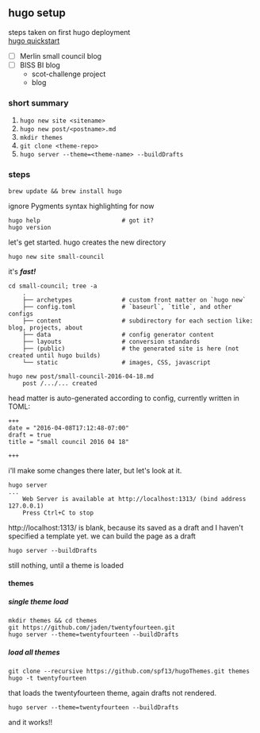 ## hugo setup
steps taken on first hugo deployment  
[hugo quickstart](http://gohugo.io/overview/quickstart/)

- [ ] Merlin small council blog
- [ ] BISS BI blog
	+ scot-challenge project
	+ blog

### short summary
1. `hugo new site <sitename>`
2. `hugo new post/<postname>.md`
3. `mkdir themes`
4. `git clone <theme-repo>`
5. `hugo server --theme=<theme-name> --buildDrafts`

### steps

	brew update && brew install hugo

ignore Pygments syntax highlighting for now

	hugo help						# got it?
	hugo version

let's get started. hugo creates the new directory

	hugo new site small-council

it's ***fast!***

	cd small-council; tree -a
		.
		├── archetypes				# custom front matter on `hugo new`
		├── config.toml				# `baseurl`, `title`, and other configs
		├── content					# subdirectory for each section like: blog, projects, about
		├── data					# config generator content
		├── layouts					# conversion standards
		├── (public)				# the generated site is here (not created until hugo builds)
		└── static					# images, CSS, javascript

	hugo new post/small-council-2016-04-18.md
		post /.../... created

head matter is auto-generated according to config, currently written in TOML:

	+++
	date = "2016-04-08T17:12:48-07:00"
	draft = true
	title = "small council 2016 04 18"
	
	+++

i'll make some changes there later, but let's look at it.

	hugo server
	...
		Web Server is available at http://localhost:1313/ (bind address 127.0.0.1)
		Press Ctrl+C to stop

http://localhost:1313/ is blank, because its saved as a draft and I haven't specified a template yet. we can build the page as a draft

	hugo server --buildDrafts

still nothing, until a theme is loaded

#### themes
##### single theme load
	mkdir themes && cd themes
	git https://github.com/jaden/twentyfourteen.git
	hugo server --theme=twentyfourteen --buildDrafts

##### load all themes
	git clone --recursive https://github.com/spf13/hugoThemes.git themes
	hugo -t twentyfourteen

that loads the twentyfourteen theme, again drafts not rendered.

	hugo server --theme=twentyfourteen --buildDrafts

and it works!!



	
